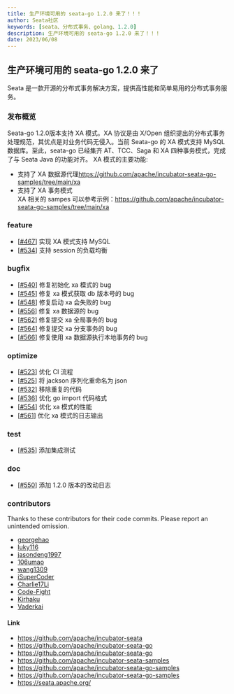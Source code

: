 ```yaml
---
title: 生产环境可用的 seata-go 1.2.0 来了！！！
author: Seata社区
keywords: [seata、分布式事务、golang、1.2.0]
description: 生产环境可用的 seata-go 1.2.0 来了！！！
date: 2023/06/08
---
```


## 生产环境可用的 seata-go 1.2.0 来了

Seata 是一款开源的分布式事务解决方案，提供高性能和简单易用的分布式事务服务。

### 发布概览

Seata-go 1.2.0版本支持 XA 模式。XA 协议是由 X/Open 组织提出的分布式事务处理规范，其优点是对业务代码无侵入。当前 Seata-go 的 XA 模式支持 MySQL 数据库。至此，seata-go 已经集齐 AT、TCC、Saga 和 XA 四种事务模式，完成了与 Seata Java 的功能对齐。 XA 模式的主要功能:

- 支持了 XA 数据源代理<https://github.com/apache/incubator-seata-go-samples/tree/main/xa>
- 支持了 XA 事务模式  
XA 相关的 sampes 可以参考示例：<https://github.com/apache/incubator-seata-go-samples/tree/main/xa>

### feature

- [[#467](https://github.com/apache/incubator-seata-go/pull/467)] 实现 XA 模式支持 MySQL
- [[#534](https://github.com/apache/incubator-seata-go/pull/534)] 支持 session 的负载均衡

### bugfix

- [[#540](https://github.com/apache/incubator-seata-go/pull/540)] 修复初始化 xa 模式的 bug
- [[#545](https://github.com/apache/incubator-seata-go/pull/545)] 修复 xa 模式获取 db 版本号的 bug
- [[#548](https://github.com/apache/incubator-seata-go/pull/548)] 修复启动 xa 会失败的 bug
- [[#556](https://github.com/apache/incubator-seata-go/pull/556)] 修复 xa 数据源的 bug
- [[#562](https://github.com/apache/incubator-seata-go/pull/562)] 修复提交 xa 全局事务的 bug
- [[#564](https://github.com/apache/incubator-seata-go/pull/564)] 修复提交 xa 分支事务的 bug
- [[#566](https://github.com/apache/incubator-seata-go/pull/566)] 修复使用 xa 数据源执行本地事务的 bug

### optimize

- [[#523](https://github.com/apache/incubator-seata-go/pull/523)] 优化 CI 流程
- [[#525](https://github.com/apache/incubator-seata-go/pull/525)] 将 jackson 序列化重命名为 json
- [[#532](https://github.com/apache/incubator-seata-go/pull/532)] 移除重复的代码
- [[#536](https://github.com/apache/incubator-seata-go/pull/536)] 优化 go import 代码格式
- [[#554](https://github.com/apache/incubator-seata-go/pull/554)] 优化 xa 模式的性能
- [[#561](https://github.com/apache/incubator-seata-go/pull/561)] 优化 xa 模式的日志输出

### test

- [[#535](https://github.com/apache/incubator-seata-go/pull/535)] 添加集成测试

### doc

- [[#550](https:/github.com/apache/incubator-seata-go/pull/550)] 添加 1.2.0 版本的改动日志

### contributors

Thanks to these contributors for their code commits. Please report an unintended omission.

- [georgehao](https://github.com/georgehao)
- [luky116](https://github.com/luky116)
- [jasondeng1997](https://github.com/jasondeng1997)
- [106umao](https://github.com/106umao)
- [wang1309](https://github.com/wang1309)
- [iSuperCoder](https://github.com/iSuperCoder)
- [Charlie17Li](https://github.com/Charlie17Li)
- [Code-Fight](https://github.com/Code-Fight)
- [Kirhaku](https://github.com/Kirhaku)
- [Vaderkai](https://github.com/VaderKai)

#### Link

- <https://github.com/apache/incubator-seata>
- <https://github.com/apache/incubator-seata-go>
- <https://github.com/apache/incubator-seata-go>
- <https://github.com/apache/incubator-seata-samples>
- <https://github.com/apache/incubator-seata-go-samples>
- <https://github.com/apache/incubator-seata-go-samples>
- <https://seata.apache.org/>

